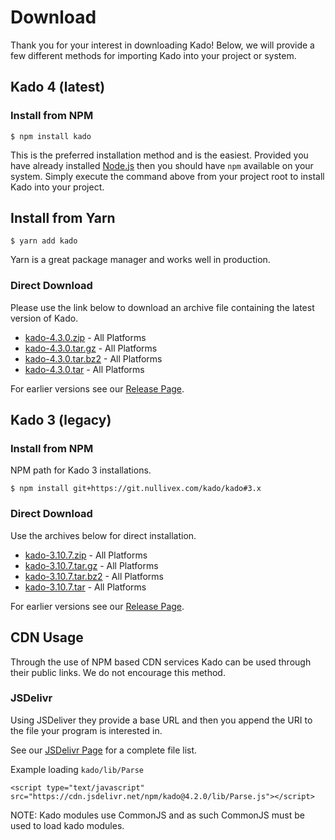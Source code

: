 # Download

Thank you for your interest in downloading Kado! Below, we will provide a few
different methods for importing Kado into your project or system.

## Kado 4 (latest)

### Install from NPM

```
$ npm install kado
```

This is the preferred installation method and is the easiest. Provided you have
already installed [Node.js](https://nodejs.org) then you should have `npm`
available on your system. Simply execute the command above from your project
root to install Kado into your project.

## Install from Yarn

```
$ yarn add kado
```

Yarn is a great package manager and works well in production.

### Direct Download

Please use the link below to download an archive file containing the latest
version of Kado.

* [kado-4.3.0.zip](https://git.nullivex.com/kado/kado/-/archive/v4.3.0/kado-v4.3.0.zip) - All Platforms
* [kado-4.3.0.tar.gz](https://git.nullivex.com/kado/kado/-/archive/v4.3.0/kado-v4.3.0.tar.gz) - All Platforms
* [kado-4.3.0.tar.bz2](https://git.nullivex.com/kado/kado/-/archive/v4.3.0/kado-v4.3.0.tar.bz2) - All Platforms
* [kado-4.3.0.tar](https://git.nullivex.com/kado/kado/-/archive/v4.3.0/kado-v4.3.0.tar) - All Platforms

For earlier versions see our [Release Page](https://git.nullivex.com/kado/kado/-/releases).

## Kado 3 (legacy)

### Install from NPM
NPM path for Kado 3 installations.
```
$ npm install git+https://git.nullivex.com/kado/kado#3.x
```

### Direct Download
Use the archives below for direct installation.
* [kado-3.10.7.zip](https://git.nullivex.com/kado/kado/-/archive/v3.10.7/kado-v3.10.7.zip) - All Platforms
* [kado-3.10.7.tar.gz](https://git.nullivex.com/kado/kado/-/archive/v3.10.7/kado-v3.10.7.tar.gz) - All Platforms
* [kado-3.10.7.tar.bz2](https://git.nullivex.com/kado/kado/-/archive/v3.10.7/kado-v3.10.7.tar.bz2) - All Platforms
* [kado-3.10.7.tar](https://git.nullivex.com/kado/kado/-/archive/v3.10.7/kado-v3.10.7.tar) - All Platforms

For earlier versions see our [Release Page](https://git.nullivex.com/kado/kado/-/releases).

## CDN Usage

Through the use of NPM based CDN services Kado can be used through their public
links. We do not encourage this method.

### JSDelivr

Using JSDeliver they provide a base URL and then you append the URI to the file
your program is interested in.

See our [JSDelivr Page](https://www.jsdelivr.com/package/npm/kado) for a
complete file list.

Example loading `kado/lib/Parse`
```
<script type="text/javascript" src="https://cdn.jsdelivr.net/npm/kado@4.2.0/lib/Parse.js"></script>
```

NOTE: Kado modules use CommonJS and as such CommonJS must be used
to load kado modules.
